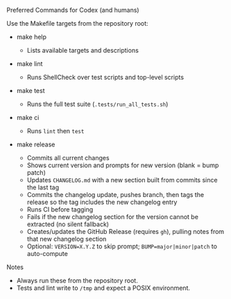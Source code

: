 Preferred Commands for Codex (and humans)

Use the Makefile targets from the repository root:

- make help
  - Lists available targets and descriptions

- make lint
  - Runs ShellCheck over test scripts and top-level scripts

- make test
  - Runs the full test suite (`.tests/run_all_tests.sh`)

- make ci
  - Runs `lint` then `test`

- make release
  - Commits all current changes
  - Shows current version and prompts for new version (blank = bump patch)
  - Updates `CHANGELOG.md` with a new section built from commits since the last tag
  - Commits the changelog update, pushes branch, then tags the release so the tag includes the new changelog entry
  - Runs CI before tagging
  - Fails if the new changelog section for the version cannot be extracted (no silent fallback)
  - Creates/updates the GitHub Release (requires `gh`), pulling notes from that new changelog section
  - Optional: `VERSION=X.Y.Z` to skip prompt; `BUMP=major|minor|patch` to auto-compute

Notes
- Always run these from the repository root.
- Tests and lint write to `/tmp` and expect a POSIX environment.
